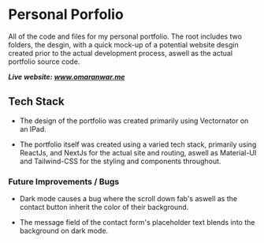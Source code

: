 # Personal Porfolio

All of the code and files for my personal portfolio. The root includes two folders, the desgin, with a quick mock-up of a potential website desgin created prior to the actual development process, aswell as the actual portfolio source code.

_**Live website: www.omaranwar.me**_

## Tech Stack

- The design of the portfolio was created primarily using Vectornator on an IPad.

- The portfolio itself was created using a varied tech stack, primarily using ReactJs, and NextJs for the actual site and routing, aswell as Material-UI and Tailwind-CSS for the styling and components throughout.

### Future Improvements / Bugs

- Dark mode causes a bug where the scroll down fab's aswell as the contact button inherit the color of their background.

- The message field of the contact form's placeholder text blends into the background on dark mode.
